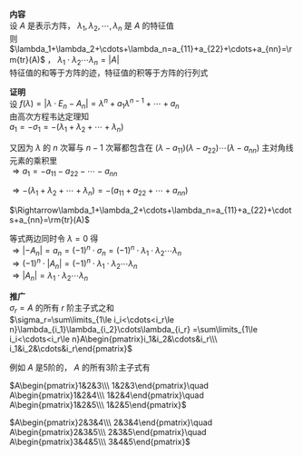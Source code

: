 **内容**  
设 $A$ 是表示方阵， $\lambda_1,\lambda_2,\cdots,\lambda_n$ 是 $A$ 的特征值  
则 $\lambda_1+\lambda_2+\cdots+\lambda_n=a_{11}+a_{22}+\cdots+a_{nn}=\rm{tr}(A)$ ， $\lambda_1\cdot\lambda_2\cdots\lambda_n=|A|$  
特征值的和等于方阵的迹，特征值的积等于方阵的行列式  
  
**证明**  
设 $f(\lambda)=|\lambda\cdot E_n-A_n|=\lambda^n+a_1\lambda^{n-1}+\cdots+a_n$  
由高次方程韦达定理知  
 $a_1=-\sigma_1=-(\lambda_1+\lambda_2+\cdots+\lambda_n)$  
  
又因为 $\lambda$ 的 $n$ 次幂与 $n-1$ 次幂都包含在 $(\lambda-a_{11})(\lambda-a_{22})\cdots(\lambda-a_{nn})$ 主对角线元素的乘积里  
 $\Rightarrow a_1=-a_{11}-a_{22}-\cdots-a_{nn}$  
  
 $\Rightarrow-(\lambda_1+\lambda_2+\cdots+\lambda_n)=-(a_{11}+a_{22}+\cdots+a_{nn})$  
  
 $\Rightarrow\lambda_1+\lambda_2+\cdots+\lambda_n=a_{11}+a_{22}+\cdots+a_{nn}=\rm{tr}(A)$  
  
等式两边同时令 $\lambda=0$ 得  
 $\Rightarrow|-A_n|=a_n=(-1)^n\cdot\sigma_n=(-1)^n\cdot\lambda_1\cdot\lambda_2\cdots\lambda_n$  
 $\Rightarrow(-1)^n\cdot|A_n|=(-1)^n\cdot\lambda_1\cdot\lambda_2\cdots\lambda_n$  
 $\Rightarrow|A_n|=\lambda_1\cdot\lambda_2\cdots\lambda_n$  
  
**推广**  
 $\sigma_r=A$ 的所有 $r$ 阶主子式之和  
 $\sigma_r=\sum\limits_{1\le i_i<\cdots<i_r\le n}\lambda_{i_1}\lambda_{i_2}\cdots\lambda_{i_r}  
=\sum\limits_{1\le i_i<\cdots<i_r\le n}A\begin{pmatrix}i_1&i_2&\cdots&i_r\\\ i_1&i_2&\cdots&i_r\end{pmatrix}$  
  
例如 $A$ 是5阶的， $A$ 的所有3阶主子式有  
  
 $A\begin{pmatrix}1&2&3\\\ 1&2&3\end{pmatrix}\quad A\begin{pmatrix}1&2&4\\\ 1&2&4\end{pmatrix}\quad A\begin{pmatrix}1&2&5\\\ 1&2&5\end{pmatrix}$  
  
 $A\begin{pmatrix}2&3&4\\\ 2&3&4\end{pmatrix}\quad A\begin{pmatrix}2&3&5\\\ 2&3&5\end{pmatrix}\quad A\begin{pmatrix}3&4&5\\\ 3&4&5\end{pmatrix}$  
